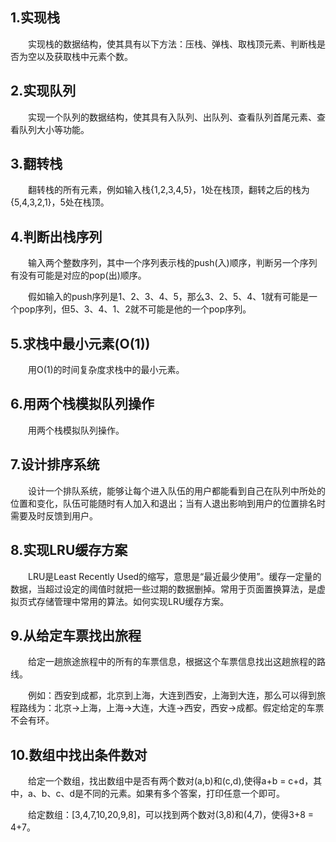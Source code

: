 ## 1.实现栈

&emsp;&emsp;实现栈的数据结构，使其具有以下方法：压栈、弹栈、取栈顶元素、判断栈是否为空以及获取栈中元素个数。



## 2.实现队列

&emsp;&emsp;实现一个队列的数据结构，使其具有入队列、出队列、查看队列首尾元素、查看队列大小等功能。



## 3.翻转栈

&emsp;&emsp;翻转栈的所有元素，例如输入栈{1,2,3,4,5}，1处在栈顶，翻转之后的栈为{5,4,3,2,1}，5处在栈顶。



## 4.判断出栈序列

&emsp;&emsp;输入两个整数序列，其中一个序列表示栈的push(入)顺序，判断另一个序列有没有可能是对应的pop(出)顺序。

&emsp;&emsp;假如输入的push序列是1、2、3、4、5，那么3、2、5、4、1就有可能是一个pop序列，但5、3、4、1、2就不可能是他的一个pop序列。



## 5.求栈中最小元素(O(1))

&emsp;&emsp;用O(1)的时间复杂度求栈中的最小元素。



## 6.用两个栈模拟队列操作

&emsp;&emsp;用两个栈模拟队列操作。



## 7.设计排序系统

&emsp;&emsp;设计一个排队系统，能够让每个进入队伍的用户都能看到自己在队列中所处的位置和变化，队伍可能随时有人加入和退出；当有人退出影响到用户的位置排名时需要及时反馈到用户。



## 8.实现LRU缓存方案

&emsp;&emsp;LRU是Least Recently Used的缩写，意思是“最近最少使用”。缓存一定量的数据，当超过设定的阈值时就把一些过期的数据删掉。常用于页面置换算法，是虚拟页式存储管理中常用的算法。如何实现LRU缓存方案。



## 9.从给定车票找出旅程

&emsp;&emsp;给定一趟旅途旅程中的所有的车票信息，根据这个车票信息找出这趟旅程的路线。

&emsp;&emsp;例如：西安到成都，北京到上海，大连到西安，上海到大连，那么可以得到旅程路线为：北京->上海，上海->大连，大连->西安，西安->成都。假定给定的车票不会有环。



## 10.数组中找出条件数对

&emsp;&emsp;给定一个数组，找出数组中是否有两个数对(a,b)和(c,d),使得a+b = c+d，其中，a、b、c、d是不同的元素。如果有多个答案，打印任意一个即可。

&emsp;&emsp;给定数组：[3,4,7,10,20,9,8]，可以找到两个数对(3,8)和(4,7)，使得3+8 = 4+7。